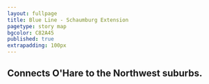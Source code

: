 ```yaml
---
layout: fullpage
title: Blue Line - Schaumburg Extension
pagetype: story map
bgcolor: C82A45
published: true
extrapadding: 100px
---
```


## Connects O'Hare to the Northwest suburbs.
